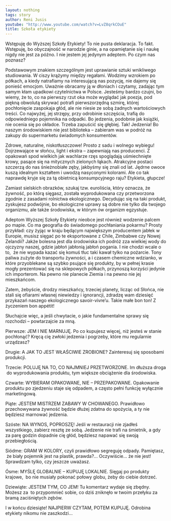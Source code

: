 ```yaml
---
layout: nothing
tags: story
author: Reni Jusis
youtube: "http://www.youtube.com/watch?v=LvZ8qrkCOuE"
title: Szkoła etykiety
---
```

Wstępuję do Wyższej Szkoły Etykiety! To nie pusta deklaracja. To fakt. Wstępuję, bo obyczajność w narodzie ginie, a na opamiętanie się i naukę nigdy nie jest za późno. I nie jestem jej jedynym adeptem. Po czym nas poznasz?

Podstawowym znakiem szczególnym jest uprawianie sztuki wnikliwego studiowania. W ciszy krążymy między regałami. Wodzimy wzrokiem po półkach, a kiedy natrafiamy na interesującą nas pozycję, nie dajemy się ponieść emocjom. Uważnie obracamy ją w dłoniach i czytamy, zadając tym samym kłam upadkowi czytelnictwa w Polsce. Jesteśmy bardzo czujni, bo wiemy, że to, co na pierwszy rzut oka może wyglądać jak poezja, pod piękną obwolutą skrywać potrafi pierwszorzędną szmirę, której pochłonięcie zaspokaja głód, ale nie niesie ze sobą żadnych wartościowych treści. Co najwyżej, jej strzępy, przy odrobinie szczęścia, trafią do odpowiedniego pojemnika na odpadki. Bo jedzenia, podobnie jak książki, nie ocenia się po okładce. Trzeba zapuścić się głębiej. Tak! Jedzenia! Bo naszym środowiskiem nie jest biblioteka – zabieram was w podróż na zakupy do supermarketu świadomych konsumentów.

Zdrowe, naturalne, niskotłuszczowe! Prosto z sadu i wolnego wybiegu! Dojrzewające w słońcu, light i ekstra – zapewniają nas producenci. Z opakowań spod wielkich jak wachlarze rzęs spoglądają uśmiechnięte krowy, pasące się na mitycznych zielonych łąkach. Atrakcyjne postaci szczerzą do nas śnieżnobiałe zęby, jakbyśmy się znali od lat. Jędrne owoce kuszą idealnym kształtem i uwodzą nasyconymi kolorami. Ale co tak naprawdę kryje się za tą obietnicą konsumpcyjnego raju? Etykieta, głupcze!

Zamiast sielskich obrazków, szukaj tzw. euroliścia, który oznacza, że żywność, po którą sięgasz, została wyprodukowana czy przetworzona zgodnie z zasadami rolnictwa ekologicznego. Decydując się na taki produkt, zyskujesz podwójnie, bo ekologiczne uprawy są dobre nie tylko dla twojego organizmu, ale także środowiska, w którym ów organizm egzystuje.

Adeptom Wyższej Szkoły Etykiety nieobce jest również wodzenie palcem po mapie. Co ma geografia do świadomego pochłaniania pokarmu? Prosty przykład: czy żyjąc w kraju będącym największym producentem jabłek w Europie, musisz sięgać po te eksportowane z Chile, Zimbabwe czy Nowej Zelandii? Jakże bolesna jest dla środowiska ich podróż zza wielkiej wody do ojczyzny naszej, gdzie jabłoń jabłonią jabłoń pogania. I nie chodzi wcale o to,  że nie wypada kazać się komuś tłuc taki kawał tylko na pożarcie. Tony paliwa zużyte do transportu żywności, a i czasem chemiczne wdzianko, w które przyoblekane są szybko psujące się produkty, by w pełnej krasie mogły prezentować się na sklepowych półkach, przynoszą korzyści jedynie ich importerom. Na pewno nie planecie Ziemia i na pewno nie jej mieszkańcom.

Zatem, żebyście, drodzy mieszkańcy, trzeciej planety, licząc od Słońca, nie stali się ofiarami własnej niewiedzy i ignorancji, zdradzę wam dziesięć przykazań naszego ekologicznego savoir-vivre’u. Takie małe bon ton! Z życzeniem bon appétit!

Słuchajcie więc, a jeśli chwytacie, o jakie fundamentalne sprawy się rozchodzi – powtarzajcie za mną.

Pierwsze: JEM I NIE MARNUJĘ. Po co kupujesz więcej, niż jesteś w stanie pochłonąć? Kręcą cię zwłoki jedzenia i pogrzeby, które mu regularnie urządzasz?

Drugie: A JAK TO JEST WŁAŚCIWIE ZROBIONE? Zainteresuj się sposobami produkcji.

Trzecie: POLUJĘ NA TO, CO NAJMNIEJ PRZETWORZONE. Im dłuższa droga  do wyprodukowania produktu, tym większe obciążenie dla środowiska.

Czwarte: WYBIERAM OPAKOWANE, NIE – PRZEPAKOWANE. Opakowanie produktu po zjedzeniu staje się odpadem, a często pełni funkcję wyłącznie marketingową.

Piąte: JESTEM MISTRZEM ZABAWY W CHOWANEGO. Prawidłowo przechowywana żywność będzie dłużej zdatna do spożycia, a ty nie będziesz marnować jedzenia.

Szóste: NA WYNOS, POPROSZĘ! Jeśli w restauracji nie zjadłeś wszystkiego, zabierz resztę ze sobą. Jedzenie nie trafi na śmietnik, a gdy za parę godzin dopadnie cię głód, będziesz napawać się swoją przebiegłością.

Siódme: GRAM W KOLORY, czyli prawidłowo segreguję odpady. Pamiętasz,  że biały pojemnik jest na plastik, prawda?… Oczywiście… że nie jest! Sprawdzam tylko, czy jeszcze uważasz.

Ósme: MYŚLĘ GLOBALNIE – KUPUJĘ LOKALNIE. Sięgaj po produkty krajowe,  bo nie musiały pokonać połowy globu, żeby do ciebie dotrzeć.

Dziewiąte: JESTEM TYM, CO JEM! Tu komentarz wydaje się zbędny. Możesz za  to przypomnieć sobie, co dziś zniknęło w twoim przełyku za bramą zaciśniętych zębów.

I w końcu dziesiąte! NAJPIERW CZYTAM, POTEM KUPUJĘ. Odrobina etykiety nikomu nie zaszkodzi…